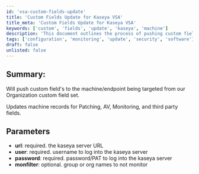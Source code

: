 ```yaml
---
id: 'vsa-custom-fields-update'
title: 'Custom Fields Update for Kaseya VSA'
title_meta: 'Custom Fields Update for Kaseya VSA'
keywords: ['custom', 'fields', 'update', 'kaseya', 'machine']
description: 'This document outlines the process of pushing custom fields to targeted machines or endpoints from the organization’s custom field set within Kaseya VSA. It includes details on updating machine records for patching, antivirus, monitoring, and third-party fields, along with the required parameters for executing the update.'
tags: ['configuration', 'monitoring', 'update', 'security', 'software']
draft: false
unlisted: false
---
```

## Summary:

Will push custom field's to the machine/endpoint being targeted from our Organization custom field set.

Updates machine records for Patching, AV, Monitoring, and third party fields.

## Parameters

- **url**: required. the kaseya server URL  
- **user**: required. username to log into the kaseya server  
- **password**: required. password/PAT to log into the kaseya server  
- **monfilter**: optional. group or org names to not monitor  



